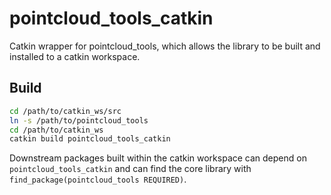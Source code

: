 # pointcloud_tools_catkin

Catkin wrapper for pointcloud_tools, which allows the library to be built and installed to a catkin workspace.

## Build

```bash
cd /path/to/catkin_ws/src
ln -s /path/to/pointcloud_tools
cd /path/to/catkin_ws
catkin build pointcloud_tools_catkin
```

Downstream packages built within the catkin workspace can depend on `pointcloud_tools_catkin` and can find the core library with `find_package(pointcloud_tools REQUIRED)`.
